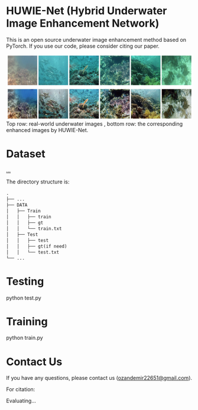 # HUWIE-Net (Hybrid Underwater Image Enhancement Network)

This is an open source underwater image enhancement method based on PyTorch.
If you use our code, please consider citing our paper.

![](./im.png)
Top row: real-world underwater images , bottom row: the corresponding enhanced images by HUWIE-Net.

# Dataset

[...](https://li-chongyi.github.io/proj_benchmark.html)

The directory structure is:

    .
    ├── ...
    ├── DATA
    │   ├── Train
    │   │   ├── train
    │   │   ├── gt
    │   │   └── train.txt
    │   ├── Test
    │   │   ├── test
    │   │   ├── gt(if need)
    │   │   └── test.txt
    └── ...
 

# Testing

python test.py

# Training

python train.py

# Contact Us

If you have any questions, please contact us (ozandemir22651@gmail.com).

For citation:

Evaluating...
